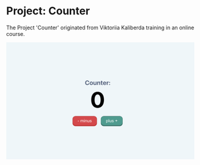 # Project: Counter

The Project 'Counter' originated from Viktoriia Kaliberda training in an online course.


![start page ](./%D0%A1%D0%BD%D0%B8%D0%BC%D0%BE%D0%BA%20%D1%8D%D0%BA%D1%80%D0%B0%D0%BD%D0%B0%202024-03-12%20%D0%B2%2019.42.57.png)
